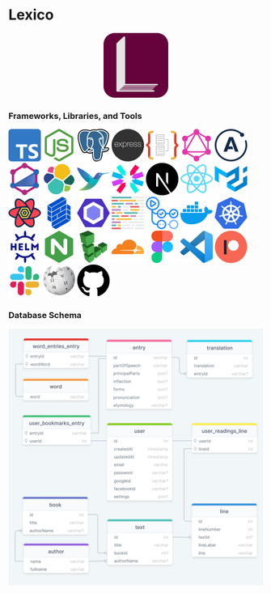 # Lexico

<p align="center"><a href="https://www.lexicolatin.com"><img width="128" height="128" src="web/public/icon/android-chrome-512x512.png"></a></p>

### Frameworks, Libraries, and Tools

<!-- Generate icon link list from the tools variable in ToolIconGrid.tsx: tools.map((tool) => `<a href="${tool.url}"><img width="64" height="64" alt="${tool.name}" src="web/public/icon/tool/${tool.name}.png"></a>`, "").join("\n") -->

<a href="https://www.typescriptlang.org/"><img width="64" height="64" alt="typescript" src="web/public/icon/tool/typescript.png"></a>
<a href="https://nodejs.org/"><img width="64" height="64" alt="nodejs" src="web/public/icon/tool/nodejs.png"></a>
<a href="https://www.postgresql.org/"><img width="64" height="64" alt="postgres" src="web/public/icon/tool/postgres.png"></a>
<a href="https://expressjs.com/"><img width="64" height="64" alt="expressjs" src="web/public/icon/tool/expressjs.png"></a>
<a href="https://typeorm.io/"><img width="64" height="64" alt="typeorm" src="web/public/icon/tool/typeorm.png"></a>
<a href="https://graphql.org/"><img width="64" height="64" alt="graphql" src="web/public/icon/tool/graphql.png"></a>
<a href="https://www.apollographql.com/"><img width="64" height="64" alt="apollo" src="web/public/icon/tool/apollo.png"></a>
<a href="https://typegraphql.com/"><img width="64" height="64" alt="type-graphql" src="web/public/icon/tool/type-graphql.png"></a>
<a href="https://www.elastic.co/"><img width="64" height="64" alt="elk" src="web/public/icon/tool/elk.png"></a>
<a href="https://fluentbit.io/"><img width="64" height="64" alt="fluentbit" src="web/public/icon/tool/fluentbit.png"></a>
<a href="https://jwt.io/"><img width="64" height="64" alt="jwt" src="web/public/icon/tool/jwt.png"></a>
<a href="https://nextjs.org/"><img width="64" height="64" alt="nextjs" src="web/public/icon/tool/nextjs.png"></a>
<a href="https://reactjs.org/"><img width="64" height="64" alt="react" src="web/public/icon/tool/react.png"></a>
<a href="https://material-ui.com/"><img width="64" height="64" alt="materialui" src="web/public/icon/tool/materialui.png"></a>
<a href="https://react-query.tanstack.com/"><img width="64" height="64" alt="react-query" src="web/public/icon/tool/react-query.png"></a>
<a href="https://formik.org/"><img width="64" height="64" alt="formik" src="web/public/icon/tool/formik.png"></a>
<a href="https://eslint.org/"><img width="64" height="64" alt="eslint" src="web/public/icon/tool/eslint.png"></a>
<a href="https://prettier.io/"><img width="64" height="64" alt="prettier" src="web/public/icon/tool/prettier.png"></a>
<a href="https://github.com/features/actions"><img width="64" height="64" alt="github-actions" src="web/public/icon/tool/github-actions.png"></a>
<a href="https://www.docker.com/"><img width="64" height="64" alt="docker" src="web/public/icon/tool/docker.png"></a>
<a href="https://kubernetes.io/"><img width="64" height="64" alt="kubernetes" src="web/public/icon/tool/kubernetes.png"></a>
<a href="https://helm.sh/"><img width="64" height="64" alt="helm" src="web/public/icon/tool/helm.png"></a>
<a href="https://www.nginx.com/"><img width="64" height="64" alt="nginx" src="web/public/icon/tool/nginx.png"></a>
<a href="https://www.linode.com/"><img width="64" height="64" alt="linode" src="web/public/icon/tool/linode.png"></a>
<a href="https://www.cloudflare.com/"><img width="64" height="64" alt="cloudflare" src="web/public/icon/tool/cloudflare.png"></a>
<a href="https://www.figma.com/"><img width="64" height="64" alt="figma" src="web/public/icon/tool/figma.png"></a>
<a href="https://code.visualstudio.com/"><img width="64" height="64" alt="vscode" src="web/public/icon/tool/vscode.png"></a>
<a href="https://www.patreon.com/"><img width="64" height="64" alt="patreon" src="web/public/icon/tool/patreon.png"></a>
<a href="https://lexico-group.slack.com/archives/C01SN2QN2BF"><img width="64" height="64" alt="slack" src="web/public/icon/tool/slack.png"></a>
<a href="https://www.wiktionary.org/"><img width="64" height="64" alt="wikipedia" src="web/public/icon/tool/wikipedia.png"></a>
<a href="https://github.com/JimmyPaolini/Lexico"><img width="64" height="64" alt="github" src="web/public/icon/tool/github.png"></a>

### Database Schema

<p align="center"><a href="https://drawsql.app/lexico/diagrams/lexico"><img src="web/public/database_schema.png"></a></p>
